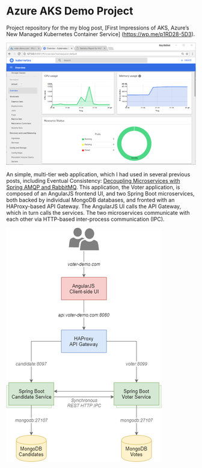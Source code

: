 # Azure AKS Demo Project

Project repository for the my blog post, [First Impressions of AKS, Azure’s New Managed Kubernetes Container Service] (https://wp.me/p1RD28-5D3).

![Architecture](./pics/AKS_Demo.PNG)

An simple, multi-tier web application, which I had used in several previous posts, including Eventual Consistency: [Decoupling Microservices with Spring AMQP and RabbitMQ](https://wp.me/p1RD28-4bq). This application, the Voter application, is composed of an AngularJS frontend UI, and two Spring Boot microservices, both backed by individual MongoDB databases, and fronted with an HAProxy-based API Gateway. The AngularJS UI calls the API Gateway, which in turn calls the services. The two microservices communicate with each other via HTTP-based inter-process communication (IPC).

![Architecture](./pics/AKS.png)
